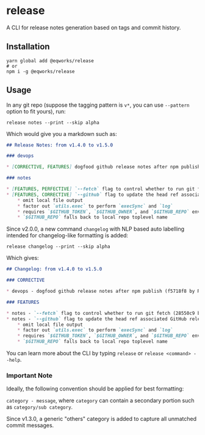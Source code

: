 # release

A CLI for release notes generation based on tags and commit history.

## Installation

```shell
yarn global add @eqworks/release
# or
npm i -g @eqworks/release
```

## Usage

In any git repo (suppose the tagging pattern is `v*`, you can use `--pattern` option to fit yours), run:

```shell
release notes --print --skip alpha
```

Which would give you a markdown such as:

```md
## Release Notes: from v1.4.0 to v1.5.0

### devops

* [CORRECTIVE, FEATURES] dogfood github release notes after npm publish (f5718f8 by Runzhou Li (woozyking))

### notes

* [FEATURES, PERFECTIVE] `--fetch` flag to control whether to run git fetch (28550c9 by Runzhou Li (woozyking))
* [FEATURES, CORRECTIVE] `--github` flag to update the head ref associated GitHub release (21d6278 by Runzhou Li (woozyking))
	* omit local file output
	* factor out `utils.exec` to perform `execSync` and `log`
	* requires `$GITHUB_TOKEN`, `$GITHUB_OWNER`, and `$GITHUB_REPO` env vars
	* `$GITHUB_REPO` falls back to local repo toplevel name
```

Since v2.0.0, a new command `changelog` with NLP based auto labelling intended for changelog-like formatting is added:

```shell
release changelog --print --skip alpha
```

Which gives:

```md
## Changelog: from v1.4.0 to v1.5.0

### CORRECTIVE

* devops - dogfood github release notes after npm publish (f5718f8 by Runzhou Li (woozyking))

### FEATURES

* notes - `--fetch` flag to control whether to run git fetch (28550c9 by Runzhou Li (woozyking))
* notes - `--github` flag to update the head ref associated GitHub release (21d6278 by Runzhou Li (woozyking))
	* omit local file output
	* factor out `utils.exec` to perform `execSync` and `log`
	* requires `$GITHUB_TOKEN`, `$GITHUB_OWNER`, and `$GITHUB_REPO` env vars
	* `$GITHUB_REPO` falls back to local repo toplevel name
```

You can learn more about the CLI by typing `release` or `release <command> --help`.

### Important Note

Ideally, the following convention should be applied for best formatting:

`category - message`, where `category` can contain a secondary portion such as `category/sub category`.

Since v1.3.0, a generic "others" category is added to capture all unmatched commit messages.
